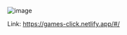 ![image](https://user-images.githubusercontent.com/79454375/157492837-6927ba71-c21b-4e15-b314-2a3fd2235c93.png)

Link: https://games-click.netlify.app/#/
